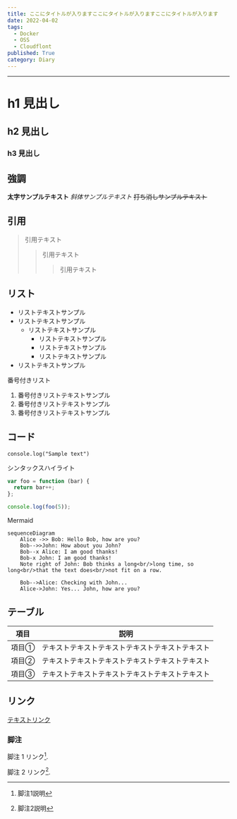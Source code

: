 ```yaml
---
title: ここにタイトルが入りますここにタイトルが入りますここにタイトルが入ります
date: 2022-04-02
tags:
  - Docker
  - OSS
  - Cloudflont
published: True
category: Diary
---
```

___
# h1 見出し
## h2 見出し
### h3 見出し

## 強調
**太字サンプルテキスト**
*斜体サンプルテキスト*
~~打ち消しサンプルテキスト~~

## 引用
> 引用テキスト
>> 引用テキスト
> > > 引用テキスト

## リスト
+ リストテキストサンプル
+ リストテキストサンプル
  - リストテキストサンプル
    * リストテキストサンプル
    + リストテキストサンプル
    - リストテキストサンプル
+ リストテキストサンプル

番号付きリスト

1. 番号付きリストテキストサンプル
2. 番号付きリストテキストサンプル
3. 番号付きリストテキストサンプル

## コード
```
console.log("Sample text")
```

シンタックスハイライト

``` js
var foo = function (bar) {
  return bar++;
};

console.log(foo(5));
```

Mermaid

```mermaid
sequenceDiagram
    Alice ->> Bob: Hello Bob, how are you?
    Bob-->>John: How about you John?
    Bob--x Alice: I am good thanks!
    Bob-x John: I am good thanks!
    Note right of John: Bob thinks a long<br/>long time, so long<br/>that the text does<br/>not fit on a row.

    Bob-->Alice: Checking with John...
    Alice->John: Yes... John, how are you?
```

## テーブル

| 項目 　 | 説明　　　　  |
| ------ | ----------- |
| 項目①  | テキストテキストテキストテキストテキストテキスト |
| 項目②  | テキストテキストテキストテキストテキストテキスト |
| 項目③  | テキストテキストテキストテキストテキストテキスト |

## リンク

[テキストリンク](https://www.google.com/)

### 脚注

脚注 1 リンク[^first].

脚注 2 リンク[^second].

[^first]: 脚注1説明

[^second]: 脚注2説明
